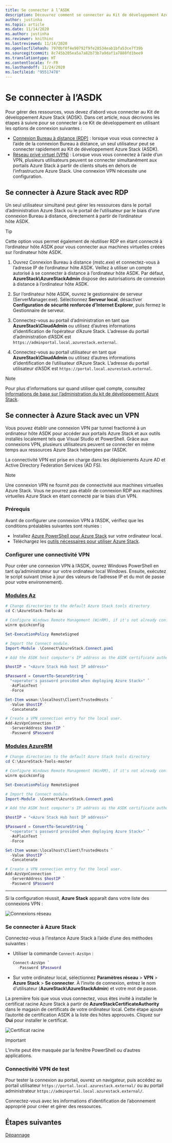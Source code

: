 ```yaml
---
title: Se connecter à l’ASDK
description: Découvrez comment se connecter au Kit de développement Azure Stack (ASDK).
author: justinha
ms.topic: article
ms.date: 11/14/2020
ms.author: justinha
ms.reviewer: knithinc
ms.lastreviewed: 11/14/2020
ms.openlocfilehash: 7970bf0f4e90792f9fe28534eab1bfa53ce7f39b
ms.sourcegitcommit: 8c745b205ea5a7a82b73b7a9daf1a7880fd1bee9
ms.translationtype: HT
ms.contentlocale: fr-FR
ms.lasthandoff: 11/24/2020
ms.locfileid: "95517478"
---
```

# <a name="connect-to-the-asdk"></a>Se connecter à l’ASDK

Pour gérer des ressources, vous devez d’abord vous connecter au Kit de développement Azure Stack (ADSK). Dans cet article, nous décrivons les étapes à suivre pour se connecter à ce Kit de développement en utilisant les options de connexion suivantes :

* [Connexion Bureau à distance (RDP)](#connect-with-rdp) : lorsque vous vous connectez à l’aide de la connexion Bureau à distance, un seul utilisateur peut se connecter rapidement au Kit de développement Azure Stack (ASDK).
* [Réseau privé virtuel (VPN)](#connect-with-vpn) : Lorsque vous vous connectez à l’aide d’un VPN, plusieurs utilisateurs peuvent se connecter simultanément aux portails Azure Stack à partir de clients situés en dehors de l’infrastructure Azure Stack. Une connexion VPN nécessite une configuration.

<a name="connect-with-rdp"></a>
## <a name="connect-to-azure-stack-using-rdp"></a>Se connecter à Azure Stack avec RDP

Un seul utilisateur simultané peut gérer les ressources dans le portail d’administration Azure Stack ou le portail de l’utilisateur par le biais d’une connexion Bureau à distance, directement à partir de l’ordinateur hôte ASDK.

> [!TIP]
> Cette option vous permet également de réutiliser RDP en étant connecté à l’ordinateur hôte ASDK pour vous connecter aux machines virtuelles créées sur l’ordinateur hôte ASDK.

1. Ouvrez Connexion Bureau à distance (mstc.exe) et connectez-vous à l’adresse IP de l’ordinateur hôte ASDK. Veillez à utiliser un compte autorisé à se connecter à distance à l’ordinateur hôte ASDK. Par défaut, **AzureStack\AzureStackAdmin** dispose des autorisations de connexion à distance à l’ordinateur hôte ASDK.  

2. Sur l’ordinateur hôte ASDK, ouvrez le gestionnaire de serveur (ServerManager.exe). Sélectionnez **Serveur local**, désactiver **Configuration de sécurité renforcée d’Internet Explorer**, puis fermez le Gestionnaire de serveur.

3. Connectez-vous au portail d’administration en tant que **AzureStack\CloudAdmin** ou utilisez d’autres informations d’identification de l’opérateur d’Azure Stack. L’adresse du portail d’administration d’ASDK est `https://adminportal.local.azurestack.external`.

4. Connectez-vous au portail utilisateur en tant que **AzureStack\CloudAdmin** ou utilisez d’autres informations d’identification de l’utilisateur d’Azure Stack. L’adresse du portail utilisateur d’ASDK est `https://portal.local.azurestack.external`.

> [!NOTE]
> Pour plus d’informations sur quand utiliser quel compte, consultez [Informations de base sur l’administration du kit de développement Azure Stack](asdk-admin-basics.md#what-account-should-i-use).

<a name="connect-with-vpn"></a>
## <a name="connect-to-azure-stack-using-vpn"></a>Se connecter à Azure Stack avec un VPN

Vous pouvez établir une connexion VPN par tunnel fractionné à un ordinateur hôte ASDK pour accéder aux portails Azure Stack et aux outils installés localement tels que Visual Studio et PowerShell. Grâce aux connexions VPN, plusieurs utilisateurs peuvent se connecter en même temps aux ressources Azure Stack hébergées par l’ASDK.

La connectivité VPN est prise en charge dans les déploiements Azure AD et Active Directory Federation Services (AD FS).

> [!NOTE]
> Une connexion VPN ne fournit *pas* de connectivité aux machines virtuelles Azure Stack. Vous ne pourrez pas établir de connexion RDP aux machines virtuelles Azure Stack en étant connecté par le biais d’un VPN.

### <a name="prerequisites"></a>Prérequis
Avant de configurer une connexion VPN à l’ASDK, vérifiez que les conditions préalables suivantes sont réunies :

- Installez [Azure PowerShell pour Azure Stack](asdk-post-deploy.md#install-azure-stack-powershell) sur votre ordinateur local.  
- Téléchargez les [outils nécessaires pour utiliser Azure Stack](asdk-post-deploy.md#download-the-azure-stack-tools).

### <a name="set-up-vpn-connectivity"></a>Configurer une connectivité VPN

Pour créer une connexion VPN à l’ASDK, ouvrez Windows PowerShell en tant qu’administrateur sur votre ordinateur local Windows. Ensuite, exécutez le script suivant (mise à jour des valeurs de l’adresse IP et du mot de passe pour votre environnement).

### <a name="az-modules"></a>[Modules Az](#tab/az)

```powershell
# Change directories to the default Azure Stack tools directory
cd C:\AzureStack-Tools-az

# Configure Windows Remote Management (WinRM), if it's not already configured.
winrm quickconfig  

Set-ExecutionPolicy RemoteSigned

# Import the Connect module.
Import-Module .\Connect\AzureStack.Connect.psm1

# Add the ASDK host computer's IP address as the ASDK certificate authority (CA) to the list of trusted hosts. Make sure you update the IP address and password values for your environment.

$hostIP = "<Azure Stack Hub host IP address>"

$Password = ConvertTo-SecureString `
  "<operator's password provided when deploying Azure Stack>" `
  -AsPlainText `
  -Force

Set-Item wsman:\localhost\Client\TrustedHosts `
  -Value $hostIP `
  -Concatenate

# Create a VPN connection entry for the local user.
Add-AzsVpnConnection `
  -ServerAddress $hostIP `
  -Password $Password

```

### <a name="azurerm-modules"></a>[Modules AzureRM](#tab/azurerm)

```powershell
# Change directories to the default Azure Stack tools directory
cd C:\AzureStack-Tools-master

# Configure Windows Remote Management (WinRM), if it's not already configured.
winrm quickconfig  

Set-ExecutionPolicy RemoteSigned

# Import the Connect module.
Import-Module .\Connect\AzureStack.Connect.psm1

# Add the ASDK host computer's IP address as the ASDK certificate authority (CA) to the list of trusted hosts. Make sure you update the IP address and password values for your environment.

$hostIP = "<Azure Stack Hub host IP address>"

$Password = ConvertTo-SecureString `
  "<operator's password provided when deploying Azure Stack>" `
  -AsPlainText `
  -Force

Set-Item wsman:\localhost\Client\TrustedHosts `
  -Value $hostIP `
  -Concatenate

# Create a VPN connection entry for the local user.
Add-AzsVpnConnection `
  -ServerAddress $hostIP `
  -Password $Password

```
---
Si la configuration réussit, **Azure Stack** apparaît dans votre liste des connexions VPN :

![Connexions réseau](media/asdk-connect/vpn.png)  

### <a name="connect-to-azure-stack"></a>Se connecter à Azure Stack

  Connectez-vous à l’instance Azure Stack à l’aide d’une des méthodes suivantes :  

  * Utiliser la commande `Connect-AzsVpn` :
      
    ```powershell
    Connect-AzsVpn `
      -Password $Password
    ```

  * Sur votre ordinateur local, sélectionnez **Paramètres réseau** > **VPN** > **Azure Stack** > **Se connecter**. À l’invite de connexion, entrez le nom d’utilisateur (**AzureStack\AzureStackAdmin**) et votre mot de passe.

La première fois que vous vous connectez, vous êtes invité à installer le certificat racine Azure Stack à partir de **AzureStackCertificateAuthority** dans le magasin de certificats de votre ordinateur local. Cette étape ajoute l’autorité de certification ASDK à la liste des hôtes approuvés. Cliquez sur **Oui** pour installer le certificat.

![Certificat racine](media/asdk-connect/cert.png)  
  
  > [!IMPORTANT]
  > L’invite peut être masquée par la fenêtre PowerShell ou d’autres applications.

### <a name="test-vpn-connectivity"></a>Connectivité VPN de test

Pour tester la connexion au portail, ouvrez un navigateur, puis accédez au portail utilisateur `https://portal.local.azurestack.external/` ou au portail administrateur `https://adminportal.local.azurestack.external/`.

Connectez-vous avec les informations d’identification de l’abonnement approprié pour créer et gérer des ressources.  

## <a name="next-steps"></a>Étapes suivantes

[Dépannage](asdk-troubleshooting.md)
